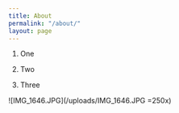 ```yaml
---
title: About
permalink: "/about/"
layout: page
---
```


1. One

2. Two

3. Three

![IMG_1646.JPG](/uploads/IMG_1646.JPG =250x)